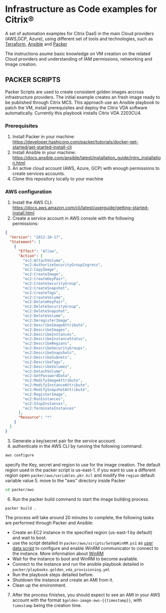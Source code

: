 # Infrastructure as Code examples for Citrix®

A set of automation examples for Citrix DaaS in the main Cloud providers (AWS,GCP, Azure), using different set of tools and technologies, such as [Terraform](https://www.terraform.io), [Ansible](https://www.ansible.com) and [Packer](https://www.packer.io)

The instructions asume basic knowledge on VM creation on the related Cloud providers and understanding of IAM permissions, networking and Image creation.

## PACKER SCRIPTS

Packer Scripts are used to create consistent golden images accross infrastructure providers. The initial example creates an fresh image ready to be published through Citrix MCS. This approach use an Ansible playbook to patch the VM, install prerequisites and deploy the Citrix VDA software automatically. Currently this playbook installs Citrix VDA 2203CU4.

### Prerequisites

1. Install Packer in your machine: https://developer.hashicorp.com/packer/tutorials/docker-get-started/get-started-install-cli
2. Install Ansible in your machine: https://docs.ansible.com/ansible/latest/installation_guide/intro_installation.html
3. An active cloud account (AWS, Azure, GCP) with enough permissions to create services accounts.
4. Clone this repository locally to your machine

### AWS configuration

1. Install the AWS CLI: https://docs.aws.amazon.com/cli/latest/userguide/getting-started-install.html
2. Create a service account in AWS console with the following permissions:

```json
{
  "Version": "2012-10-17",
  "Statement": [
    {
      "Effect": "Allow",
      "Action": [
        "ec2:AttachVolume",
        "ec2:AuthorizeSecurityGroupIngress",
        "ec2:CopyImage",
        "ec2:CreateImage",
        "ec2:CreateKeyPair",
        "ec2:CreateSecurityGroup",
        "ec2:CreateSnapshot",
        "ec2:CreateTags",
        "ec2:CreateVolume",
        "ec2:DeleteKeyPair",
        "ec2:DeleteSecurityGroup",
        "ec2:DeleteSnapshot",
        "ec2:DeleteVolume",
        "ec2:DeregisterImage",
        "ec2:DescribeImageAttribute",
        "ec2:DescribeImages",
        "ec2:DescribeInstances",
        "ec2:DescribeInstanceStatus",
        "ec2:DescribeRegions",
        "ec2:DescribeSecurityGroups",
        "ec2:DescribeSnapshots",
        "ec2:DescribeSubnets",
        "ec2:DescribeTags",
        "ec2:DescribeVolumes",
        "ec2:DetachVolume",
        "ec2:GetPasswordData",
        "ec2:ModifyImageAttribute",
        "ec2:ModifyInstanceAttribute",
        "ec2:ModifySnapshotAttribute",
        "ec2:RegisterImage",
        "ec2:RunInstances",
        "ec2:StopInstances",
        "ec2:TerminateInstances"
      ],
      "Resource": "*"
    }
  ]
}
```

3. Generate a key/secret pair for the service account.
4. authenticate in the AWS CLI by running the following command:

```sh
aws configure
```

specify the Key, secret and region to use for the image creation. The default region used in the packer script is us-east-1. if you want to use a different region open `packer/aws/variables.pkr.hcl` and modify the `region` default variable value 5. move to the "aws" directory inside Packer

```sh
cd packer/aws
```

6. Run the packer build command to start the image building process.

```sh
packer build .
```

The process will take around 20 minutes to complete, the following tasks are performed through Packer and Ansible:

- Create an EC2 instance in the specified region (us-east-1 by default) and wait to boot.
- use the script detailed in `packer/aws/scripts/SetUpWinRM.ps1` as [user data script](https://docs.aws.amazon.com/AWSEC2/latest/WindowsGuide/ec2-windows-user-data.html) to configure and enable WinRM communicator to connect to the instance. More information about [WinRM](https://developer.hashicorp.com/packer/docs/communicators/winrm)
- Wait for the instance to boot and WinRM to become available.
- Connect to the instance and run the ansible playbook detailed in `packer/playbooks.golden_vda_provisioning.yml`
- Run the playbook steps detailed before.
- Shutdown the instance and create an AMI from it.
- Clean up the environment.

7. After the process finishes, you should expect to see an AMI in your AWS account with the format `$golden-image-aws-{{timestamp}}`, with `timestamp` being the creation time.
